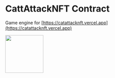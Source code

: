 # CattAttackNFT Contract

Game engine for [https://catattacknft.vercel.app](https://catattacknft.vercel.app)

<a href="https://thirdweb.com/joenrv.eth/CatAttackNFT"><img width="120px" src="https://gateway.thirdweb.dev/ipfs/QmdS2yxCteNePeAw9h7dnaSvorNA1AMYCtX4DuG15YR3jo/0.svg" /></a>
